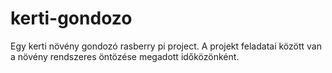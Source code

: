 # kerti-gondozo
Egy kerti növény gondozó rasberry pi project.
A projekt feladatai között van a növény rendszeres öntözése megadott időközönként.
